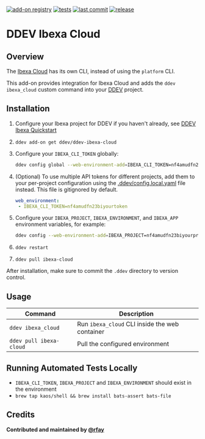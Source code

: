 [![add-on registry](https://img.shields.io/badge/DDEV-Add--on_Registry-blue)](https://addons.ddev.com)
[![tests](https://github.com/ddev/ddev-ibexa-cloud/actions/workflows/tests.yml/badge.svg?branch=main)](https://github.com/ddev/ddev-ibexa-cloud/actions/workflows/tests.yml?query=branch%3Amain)
[![last commit](https://img.shields.io/github/last-commit/ddev/ddev-ibexa-cloud)](https://github.com/ddev/ddev-ibexa-cloud/commits)
[![release](https://img.shields.io/github/v/release/ddev/ddev-ibexa-cloud)](https://github.com/ddev/ddev-ibexa-cloud/releases/latest)

# DDEV Ibexa Cloud

## Overview

The [Ibexa Cloud](https://www.ibexa.co/products/ibexa-cloud) has its own CLI, instead of using the `platform` CLI.

This add-on provides integration for Ibexa Cloud and adds the `ddev ibexa_cloud` custom command into your [DDEV](https://ddev.com/) project.

## Installation

1. Configure your Ibexa project for DDEV if you haven't already, see [DDEV Ibexa Quickstart](https://ddev.readthedocs.io/en/stable/users/quickstart/#ibexa-dxp)
2. `ddev add-on get ddev/ddev-ibexa-cloud`
3. Configure your `IBEXA_CLI_TOKEN` globally:

   ```bash
   ddev config global --web-environment-add=IBEXA_CLI_TOKEN=nf4amudfn23biyourtoken
   ```

4. (Optional) To use multiple API tokens for different projects, add them to your per-project configuration using the [.ddev/config.local.yaml](https://ddev.readthedocs.io/en/stable/users/configuration/config/#environmental-overrides) file instead. This file is gitignored by default.

   ```yaml
   web_environment:
    - IBEXA_CLI_TOKEN=nf4amudfn23biyourtoken
   ```

5. Configure your `IBEXA_PROJECT`, `IBEXA_ENVIRONMENT`, and `IBEXA_APP` environment variables, for example:

   ```bash
   ddev config --web-environment-add=IBEXA_PROJECT=nf4amudfn23biyourproject,IBEXA_ENVIRONMENT=main,IBEXA_APP=app
   ```

6. `ddev restart`
7. `ddev pull ibexa-cloud`

After installation, make sure to commit the `.ddev` directory to version control.

## Usage

| Command | Description |
| ------- | ----------- |
| `ddev ibexa_cloud` | Run `ibexa_cloud` CLI inside the web container |
| `ddev pull ibexa-cloud` | Pull the configured environment |

## Running Automated Tests Locally

* `IBEXA_CLI_TOKEN`, `IBEXA_PROJECT` and `IBEXA_ENVIRONMENT` should exist in the environment
* `brew tap kaos/shell && brew install bats-assert bats-file`

## Credits

**Contributed and maintained by [@rfay](https://github.com/rfay)**
